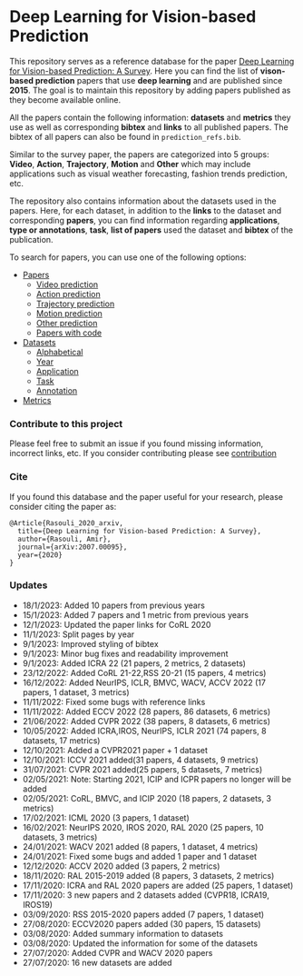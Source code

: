 <a name=top></a>
# Deep Learning for Vision-based Prediction
This repository serves as a reference database for the paper [Deep Learning for Vision-based Prediction: A Survey](https://arxiv.org/pdf/2007.00095.pdf). Here you can find the list of **vison-based prediction** papers that use **deep learning** and are published since **2015**. The goal is to maintain this repository by adding papers published as they become available online.

All the papers contain the following information: **datasets** and **metrics** they use as well as corresponding **bibtex** and **links** to all published papers. The bibtex of all papers can also be found in `prediction_refs.bib`.

Similar to the survey paper, the papers are categorized into 5 groups: **Video**, **Action**, **Trajectory**, **Motion** and **Other** which may include applications such as visual weather forecasting, fashion trends prediction, etc.

The repository also contains information about the datasets used in the papers. Here, for each dataset, in addition to the **links** to the dataset and corresponding **papers**,  you can find information regarding  **applications**, **type or annotations**, **task**, **list of papers** used the dataset and **bibtex** of the publication.

To search for papers, you can use one of the following options:

* [Papers](papers/papers.md#top)
  * [Video prediction](papers/video/video_papers.md#top)
  * [Action prediction](papers/action/action_papers.md#top)
  * [Trajectory prediction](papers/trajectory/trajectory_papers.md#top)
  * [Motion prediction](papers/motion/motion_papers.md#top)
  * [Other prediction](papers/other/other_papers.md#top)
  * [Papers with code](papers/papers_with_code/papers_with_code.md#top)
* [Datasets](datasets/datasets.md#top)
  * [Alphabetical](datasets/alphabetical/alphabetical_datasets.md#top)
  * [Year](datasets/year/year_datasets.md#top)
  * [Application](datasets/application/application_datasets.md#top)
  * [Task](datasets/task/task_datasets.md#top)
  * [Annotation](datasets/annotation_datasets.md#top)
* [Metrics](metrics/metrics.md#top)


### Contribute to this project
Please feel free to submit an issue if you found missing information, incorrect links, etc. If you consider contributing please see [contribution](contribution.md)

### Cite
If you found this database and the paper useful for your research, please consider citing the paper as:
```
@Article{Rasouli_2020_arxiv,
  title={Deep Learning for Vision-based Prediction: A Survey},
  author={Rasouli, Amir},
  journal={arXiv:2007.00095},
  year={2020}
}
```

### Updates
* 18/1/2023: Added 10 papers from previous years
* 15/1/2023: Added 7 papers and 1 metric from previous years
* 12/1/2023: Updated the paper links for CoRL 2020
* 11/1/2023: Split pages by year
* 9/1/2023: Improved styling of bibtex
* 9/1/2023: Minor bug fixes and readability improvement
* 9/1/2023: Added ICRA 22 (21 papers, 2 metrics, 2 datasets)
* 23/12/2022: Added CoRL 21-22,RSS 20-21 (15 papers, 4 metrics)
* 16/12/2022: Added NeurIPS, ICLR, BMVC, WACV, ACCV 2022 (17 papers, 1 dataset, 3 metrics)
* 11/11/2022: Fixed some bugs with reference links
* 11/11/2022: Added ECCV 2022 (28 papers, 86 datasets, 6 metrics)
* 21/06/2022: Added CVPR 2022 (38 papers, 8 datasets, 6 metrics)
* 10/05/2022: Added ICRA,IROS, NeurIPS, ICLR 2021 (74 papers, 8 datasets, 17 metrics)
* 12/10/2021: Added a CVPR2021 paper + 1 dataset
* 12/10/2021: ICCV 2021 added(31 papers, 4 datasets, 9 metrics)
* 31/07/2021: CVPR 2021 added(25 papers, 5 datasets, 7 metrics)
* 02/05/2021: Note: Starting 2021, ICIP and ICPR papers  no longer will be added
* 02/05/2021: CoRL, BMVC, and ICIP 2020 (18 papers, 2 datasets, 3 metrics)
* 17/02/2021: ICML 2020 (3 papers, 1 dataset)
* 16/02/2021: NeurIPS 2020, IROS 2020, RAL 2020 (25 papers, 10 datasets, 3 metrics)
* 24/01/2021: WACV 2021 added (8 papers, 1 dataset, 4 metrics)
* 24/01/2021: Fixed some bugs and added 1 paper and 1 dataset
* 12/12/2020: ACCV 2020 added (3 papers, 2 metrics)
* 18/11/2020: RAL 2015-2019 added (8 papers, 3 datasets, 2 metrics)
* 17/11/2020: ICRA and RAL 2020 papers are added (25 papers, 1 dataset)
* 17/11/2020: 3 new papers and 2 datasets added (CVPR18, ICRA19, IROS19)
* 03/09/2020: RSS 2015-2020 papers added (7 papers, 1 dataset)
* 27/08/2020: ECCV2020 papers added (30 papers, 15 datasets)
* 03/08/2020: Added summary information to datasets
* 03/08/2020: Updated the information for some of the datasets
* 27/07/2020: Added CVPR and WACV 2020 papers
* 27/07/2020: 16 new datasets are added

